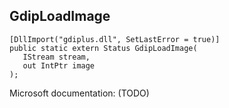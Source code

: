 ## GdipLoadImage

```
[DllImport("gdiplus.dll", SetLastError = true)]
public static extern Status GdipLoadImage(
   IStream stream,
   out IntPtr image
);
```

Microsoft documentation: (TODO)
